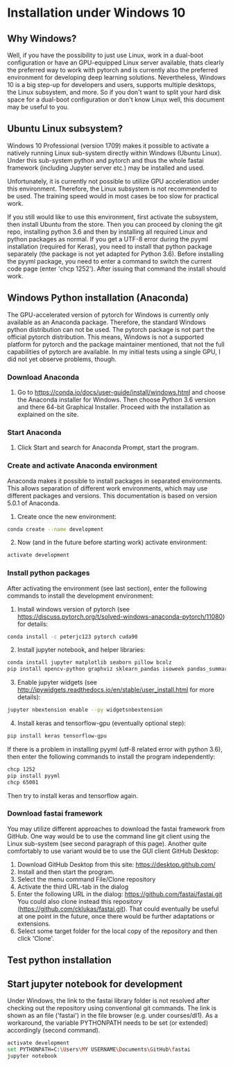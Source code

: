 # Installation under Windows 10

## Why Windows?
Well, if you have the possibility to just use Linux, work in a dual-boot configuration or have an GPU-equipped Linux server available, thats clearly 
the preferred way to work with pytorch and is currently also the preferred environment for developing deep learning solutions. Nevertheless, Windows 10 is
a big step-up for developers and users, supports multiple desktops, the Linux subsystem, and more. So if you don't want to split your hard disk space
for a dual-boot configuration or don't know Linux well, this document may be useful to you.
## Ubuntu Linux subsystem?
Windows 10 Professional (version 1709) makes it possible to activate a natively running Linux sub-system directly within Windows (Ubuntu Linux). 
Under this sub-system python and pytorch and thus the whole fastai framework (including Jupyter server etc.) may be installed and used. 

Unfortunately, it is currently not possible to utilize GPU acceleration under this environment. 
Therefore, the Linux subsystem is not recommended to be used. The training speed would in most cases be too slow for practical work.

If you still would like to use this environment, first activate the subsystem, then install Ubuntu from the store.
Then you can proceed by cloning the git repo, installing python 3.6 and then by installing all 
required Linux and python packages as normal. If you get a UTF-8 error during the pyyml installation (required for Keras), 
you need to install that python package separately (the package is not yet adapted for Python 3.6). Before installing the pyyml package, you need to enter a command to 
switch the current code page (enter 'chcp 1252'). After issuing that command the install should work.

## Windows Python installation (Anaconda)

The GPU-accelerated version of pytorch for Windows is currently only available as an Anaconda package. Therefore, the standard Windows python 
distribution can not be used. The pytorch package is not part the official pytorch distribution. This means, Windows is not a 
supported platform for pytorch and the package maintainer mentioned, that not the full capabilities of
pytorch are available. In my initial tests using a single GPU, I did not yet observe problems, though.

### Download Anaconda
1. Go to https://conda.io/docs/user-guide/install/windows.html and choose the Anaconda installer for Windows. 
Then choose Python 3.6 version and there 64-bit Graphical Installer. Proceed with the installation as explained on the site.

### Start Anaconda
1. Click Start and search for Anaconda Prompt, start the program.

### Create and activate Anaconda environment
Anaconda makes it possible to install packages in separated environments. This allows separation of different 
work environments, which may use different packages and versions. This documentation is based on version 5.0.1 of Anaconda.

1. Create once the new environment: 
```sh
conda create --name development
```

2. Now (and in the future before starting work) activate environment:
```sh
activate development
```

### Install python packages
After activating the environment (see last section), enter the following commands to install the development environment:

1. Install windows version of pytorch (see https://discuss.pytorch.org/t/solved-windows-anaconda-pytorch/11080) for details:
```sh
conda install -c peterjc123 pytorch cuda90
```
2. Install jupyter notebook, and helper libraries:
```sh
conda install jupyter matplotlib seaborn pillow bcolz
pip install opencv-python graphviz sklearn_pandas isoweek pandas_summary tqdm torchvision torchtext
```
3. Enable jupyter widgets (see http://ipywidgets.readthedocs.io/en/stable/user_install.html for more details):
```sh
jupyter nbextension enable --py widgetsnbextension
```
4. Install keras and tensorflow-gpu (eventually optional step):
```sh
pip install keras tensorflow-gpu
```
If there is a problem in installing pyyml (utf-8 related error with python 3.6), then enter the following commands to install the program independently:
```sh
chcp 1252
pip install pyyml
chcp 65001
```
Then try to install keras and tensorflow again.

### Download fastai framework
You may utilize different approaches to download the fastai framework from GitHub. One way would be to use the command line git client using the Linux 
sub-system (see second paragraph of this page). Another quite comfortably to use variant would be to use the GUI client GitHub Desktop:
1. Download GitHub Desktop from this site: https://desktop.github.com/
2. Install and then start the program.
3. Select the menu command File/Clone repository
4. Activate the third URL-tab in the dialog
5. Enter the following URL in the dialog: https://github.com/fastai/fastai.git
   You could also clone instead this repository (https://github.com/cklukas/fastai.git). 
   That could eventually be useful at one point in the future, once there would be further adaptations or extensions.
6. Select some target folder for the local copy of the repository and then click 'Clone'.

## Test python installation

## Start jupyter notebook for development
Under Windows, the link to the fastai library folder is not resolved after checking out the repository using conventional git commands. 
The link is shown as an file ('fastai') in the file browser (e.g. under courses/dl1). 
As a workaround, the variable PYTHONPATH needs to be set (or extended) accordingly (second command).
```sh
activate development
set PYTHONPATH=C:\Users\MY USERNAME\Documents\GitHub\fastai
jupyter notebook
```

